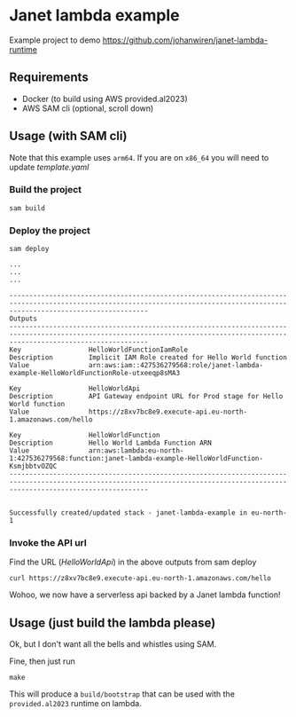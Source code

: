 # Janet lambda example

Example project to demo https://github.com/johanwiren/janet-lambda-runtime

## Requirements

* Docker (to build using AWS provided.al2023)
* AWS SAM cli (optional, scroll down)

## Usage (with SAM cli)

Note that this example uses `arm64`. If you are on `x86_64` you will need to update *template.yaml*

### Build the project

```
sam build
```

### Deploy the project

```
sam deploy

...
...
...

-------------------------------------------------------------------------------------------------------------------------------------------------------------------------------
Outputs                                                                                                                                                                       
-------------------------------------------------------------------------------------------------------------------------------------------------------------------------------
Key                 HelloWorldFunctionIamRole                                                                                                                                 
Description         Implicit IAM Role created for Hello World function                                                                                                        
Value               arn:aws:iam::427536279568:role/janet-lambda-example-HelloWorldFunctionRole-utxeeqp8sMA3                                                                   

Key                 HelloWorldApi                                                                                                                                             
Description         API Gateway endpoint URL for Prod stage for Hello World function                                                                                          
Value               https://z8xv7bc8e9.execute-api.eu-north-1.amazonaws.com/hello                                                                                            

Key                 HelloWorldFunction                                                                                                                                        
Description         Hello World Lambda Function ARN                                                                                                                           
Value               arn:aws:lambda:eu-north-1:427536279568:function:janet-lambda-example-HelloWorldFunction-KsmjbbtvOZQC                                                      
-------------------------------------------------------------------------------------------------------------------------------------------------------------------------------


Successfully created/updated stack - janet-lambda-example in eu-north-1
```

### Invoke the API url

Find the URL (*HelloWorldApi*) in the above outputs from sam deploy

```
curl https://z8xv7bc8e9.execute-api.eu-north-1.amazonaws.com/hello
```

Wohoo, we now have a serverless api backed by a Janet lambda function!

## Usage (just build the lambda please)

Ok, but I don't want all the bells and whistles using SAM.

Fine, then just run

```
make
```

This will produce a `build/bootstrap` that can be used with the `provided.al2023` runtime on lambda.
